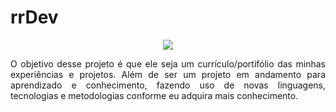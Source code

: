 <h1> rrDev </h1>
<p align="center">
<img align="center" src="http://img.shields.io/static/v1?label=STATUS&message=EM%20DESENVOLVIMENTO&color=GREEN&style=for-the-badge"/>
</p>

<p align="justify">O objetivo desse projeto é que ele seja um currículo/portifólio das minhas experiências e projetos. Além de ser um projeto em andamento para aprendizado e conhecimento, fazendo uso de novas linguagens, tecnologias e metodologias conforme eu adquira mais conhecimento.</p>